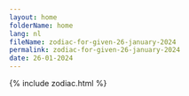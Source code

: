 ```yaml
---
layout: home
folderName: home
lang: nl
fileName: zodiac-for-given-26-january-2024
permalink: zodiac-for-given-26-january-2024
date: 26-01-2024
---
```

{% include zodiac.html %}
